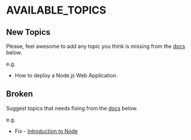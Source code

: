 # AVAILABLE_TOPICS

## New Topics 

Please, feel awesome to add any topic you think is missing from the [docs](https://germanstack.z19.web.core.windows.net) below.

e.g.
- How to deploy a Node.js Web Application.



## Broken

Suggest topics that needs fixing from the [docs](https://germanstack.z19.web.core.windows.net) below.

e.g.
- Fix - [Introduction to Node](https://germanstack.z19.web.core.windows.net/node/introduction)
